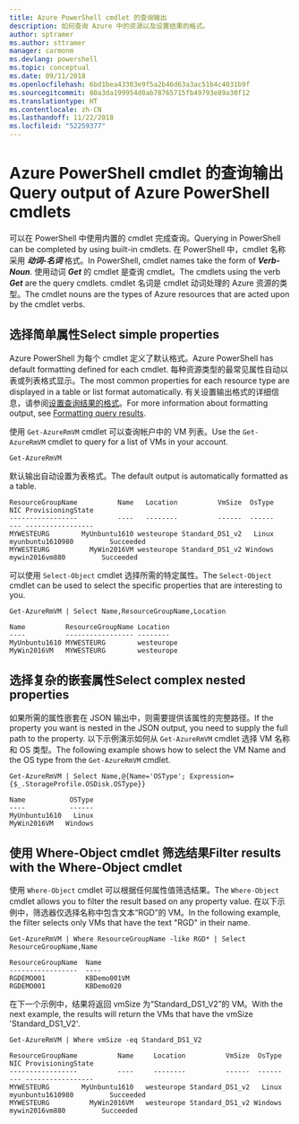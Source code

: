 ```yaml
---
title: Azure PowerShell cmdlet 的查询输出
description: 如何查询 Azure 中的资源以及设置结果的格式。
author: sptramer
ms.author: sttramer
manager: carmonm
ms.devlang: powershell
ms.topic: conceptual
ms.date: 09/11/2018
ms.openlocfilehash: 6bd1bea43303e9f5a2b46d63a3ac51b4c4031b9f
ms.sourcegitcommit: 80a3da199954d0ab78765715fb49793e89a30f12
ms.translationtype: HT
ms.contentlocale: zh-CN
ms.lasthandoff: 11/22/2018
ms.locfileid: "52259377"
---
```

# <a name="query-output-of-azure-powershell-cmdlets"></a><span data-ttu-id="27d4f-103">Azure PowerShell cmdlet 的查询输出</span><span class="sxs-lookup"><span data-stu-id="27d4f-103">Query output of Azure PowerShell cmdlets</span></span>

<span data-ttu-id="27d4f-104">可以在 PowerShell 中使用内置的 cmdlet 完成查询。</span><span class="sxs-lookup"><span data-stu-id="27d4f-104">Querying in PowerShell can be completed by using built-in cmdlets.</span></span> <span data-ttu-id="27d4f-105">在 PowerShell 中，cmdlet 名称采用 **_动词-名词_** 格式。</span><span class="sxs-lookup"><span data-stu-id="27d4f-105">In PowerShell, cmdlet names take the form of **_Verb-Noun_**.</span></span> <span data-ttu-id="27d4f-106">使用动词 **_Get_** 的 cmdlet 是查询 cmdlet。</span><span class="sxs-lookup"><span data-stu-id="27d4f-106">The cmdlets using the verb **_Get_** are the query cmdlets.</span></span> <span data-ttu-id="27d4f-107">cmdlet 名词是 cmdlet 动词处理的 Azure 资源的类型。</span><span class="sxs-lookup"><span data-stu-id="27d4f-107">The cmdlet nouns are the types of Azure resources that are acted upon by the cmdlet verbs.</span></span>

## <a name="select-simple-properties"></a><span data-ttu-id="27d4f-108">选择简单属性</span><span class="sxs-lookup"><span data-stu-id="27d4f-108">Select simple properties</span></span>

<span data-ttu-id="27d4f-109">Azure PowerShell 为每个 cmdlet 定义了默认格式。</span><span class="sxs-lookup"><span data-stu-id="27d4f-109">Azure PowerShell has default formatting defined for each cmdlet.</span></span> <span data-ttu-id="27d4f-110">每种资源类型的最常见属性自动以表或列表格式显示。</span><span class="sxs-lookup"><span data-stu-id="27d4f-110">The most common properties for each resource type are displayed in a table or list format automatically.</span></span> <span data-ttu-id="27d4f-111">有关设置输出格式的详细信息，请参阅[设置查询结果的格式](formatting-output.md)。</span><span class="sxs-lookup"><span data-stu-id="27d4f-111">For more information about formatting output, see [Formatting query results](formatting-output.md).</span></span>

<span data-ttu-id="27d4f-112">使用 `Get-AzureRmVM` cmdlet 可以查询帐户中的 VM 列表。</span><span class="sxs-lookup"><span data-stu-id="27d4f-112">Use the `Get-AzureRmVM` cmdlet to query for a list of VMs in your account.</span></span>

```azurepowershell-interactive
Get-AzureRmVM
```

<span data-ttu-id="27d4f-113">默认输出自动设置为表格式。</span><span class="sxs-lookup"><span data-stu-id="27d4f-113">The default output is automatically formatted as a table.</span></span>

```output
ResourceGroupName          Name   Location          VmSize  OsType              NIC ProvisioningState
-----------------          ----   --------          ------  ------              --- -----------------
MYWESTEURG        MyUnbuntu1610 westeurope Standard_DS1_v2   Linux myunbuntu1610980         Succeeded
MYWESTEURG          MyWin2016VM westeurope Standard_DS1_v2 Windows   mywin2016vm880         Succeeded
```

<span data-ttu-id="27d4f-114">可以使用 `Select-Object` cmdlet 选择所需的特定属性。</span><span class="sxs-lookup"><span data-stu-id="27d4f-114">The `Select-Object` cmdlet can be used to select the specific properties that are interesting to you.</span></span>

```azurepowershell-interactive
Get-AzureRmVM | Select Name,ResourceGroupName,Location
```

```output
Name          ResourceGroupName Location
----          ----------------- --------
MyUnbuntu1610 MYWESTEURG        westeurope
MyWin2016VM   MYWESTEURG        westeurope
```

## <a name="select-complex-nested-properties"></a><span data-ttu-id="27d4f-115">选择复杂的嵌套属性</span><span class="sxs-lookup"><span data-stu-id="27d4f-115">Select complex nested properties</span></span>

<span data-ttu-id="27d4f-116">如果所需的属性嵌套在 JSON 输出中，则需要提供该属性的完整路径。</span><span class="sxs-lookup"><span data-stu-id="27d4f-116">If the property you want is nested in the JSON output, you need to supply the full path to the property.</span></span> <span data-ttu-id="27d4f-117">以下示例演示如何从 `Get-AzureRmVM` cmdlet 选择 VM 名称和 OS 类型。</span><span class="sxs-lookup"><span data-stu-id="27d4f-117">The following example shows how to select the VM Name and the OS type from the `Get-AzureRmVM` cmdlet.</span></span>

```azurepowershell-interactive
Get-AzureRmVM | Select Name,@{Name='OSType'; Expression={$_.StorageProfile.OSDisk.OSType}}
```

```output
Name           OSType
----           ------
MyUnbuntu1610   Linux
MyWin2016VM   Windows
```

## <a name="filter-results-with-the-where-object-cmdlet"></a><span data-ttu-id="27d4f-118">使用 Where-Object cmdlet 筛选结果</span><span class="sxs-lookup"><span data-stu-id="27d4f-118">Filter results with the Where-Object cmdlet</span></span>

<span data-ttu-id="27d4f-119">使用 `Where-Object` cmdlet 可以根据任何属性值筛选结果。</span><span class="sxs-lookup"><span data-stu-id="27d4f-119">The `Where-Object` cmdlet allows you to filter the result based on any property value.</span></span> <span data-ttu-id="27d4f-120">在以下示例中，筛选器仅选择名称中包含文本“RGD”的 VM。</span><span class="sxs-lookup"><span data-stu-id="27d4f-120">In the following example, the filter selects only VMs that have the text "RGD" in their name.</span></span>

```azurepowershell-interactive
Get-AzureRmVM | Where ResourceGroupName -like RGD* | Select ResourceGroupName,Name
```

```output
ResourceGroupName  Name
-----------------  ----
RGDEMO001          KBDemo001VM
RGDEMO001          KBDemo020
```

<span data-ttu-id="27d4f-121">在下一个示例中，结果将返回 vmSize 为“Standard_DS1_V2”的 VM。</span><span class="sxs-lookup"><span data-stu-id="27d4f-121">With the next example, the results will return the VMs that have the vmSize 'Standard_DS1_V2'.</span></span>

```azurepowershell-interactive
Get-AzureRmVM | Where vmSize -eq Standard_DS1_V2
```

```output
ResourceGroupName          Name     Location          VmSize  OsType              NIC ProvisioningState
-----------------          ----     --------          ------  ------              --- -----------------
MYWESTEURG        MyUnbuntu1610   westeurope Standard_DS1_v2   Linux myunbuntu1610980         Succeeded
MYWESTEURG          MyWin2016VM   westeurope Standard_DS1_v2 Windows   mywin2016vm880         Succeeded
```